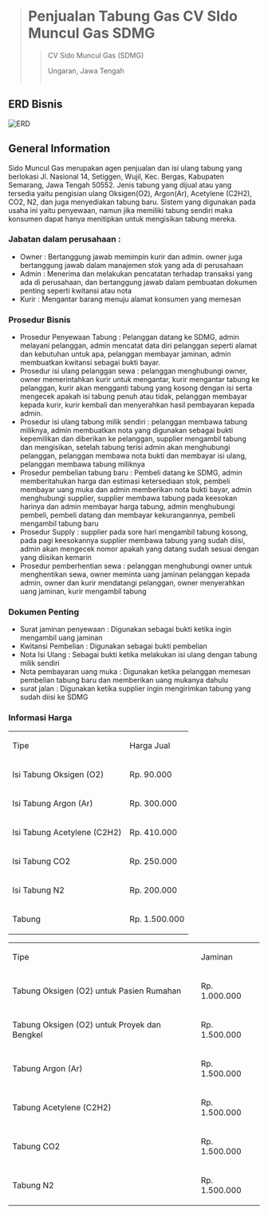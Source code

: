 ># Penjualan Tabung Gas CV SIdo Muncul Gas SDMG
>>
>>CV Sido Muncul Gas (SDMG)
>>
>>Ungaran, Jawa Tengah
<br></br>

## ERD Bisnis
![ERD](https://github.com/user-attachments/assets/4205ef00-889f-473c-846b-c015146319a1)


## General Information
Sido Muncul Gas merupakan agen penjualan dan isi ulang tabung yang berlokasi Jl. Nasional 14, Setiggen, Wujil, Kec. Bergas, Kabupaten Semarang, Jawa Tengah 50552. Jenis tabung yang dijual atau yang tersedia yaitu pengisian ulang Oksigen(O2), Argon(Ar), Acetylene (C2H2), CO2, N2, dan juga menyediakan tabung baru. Sistem yang digunakan pada usaha ini yaitu penyewaan, namun jika memiliki tabung sendiri maka konsumen dapat hanya menitipkan untuk mengisikan tabung mereka.

### Jabatan dalam perusahaan : 
- Owner : Bertanggung jawab memimpin kurir dan admin. owner juga bertanggung jawab dalam manajemen stok yang ada di perusahaan
- Admin : Menerima dan melakukan pencatatan terhadap transaksi yang ada di perusahaan, dan bertanggung jawab dalam pembuatan dokumen penting seperti kwitansi atau nota
- Kurir : Mengantar barang menuju alamat konsumen yang memesan

### Prosedur Bisnis 
- Prosedur Penyewaan Tabung : Pelanggan datang ke SDMG, admin melayani pelanggan, admin mencatat data diri pelanggan seperti alamat dan kebutuhan untuk apa, pelanggan membayar jaminan, admin membuatkan kwitansi sebagai bukti bayar.
- Prosedur isi ulang pelanggan sewa : pelanggan menghubungi owner, owner memerintahkan kurir untuk mengantar, kurir mengantar tabung ke pelanggan, kurir akan mengganti tabung yang kosong dengan isi serta mengecek apakah isi tabung penuh atau tidak, pelanggan membayar kepada kurir, kurir kembali dan menyerahkan hasil pembayaran kepada admin.
- Prosedur isi ulang tabung milik sendiri : pelanggan membawa tabung miliknya, admin membuatkan nota yang digunakan sebagai bukti kepemilikan dan diberikan ke pelanggan, supplier mengambil tabung dan mengisikan, setelah tabung terisi admin akan menghubungi pelanggan, pelanggan membawa nota bukti dan membayar isi ulang, pelanggan membawa tabung miliknya
- Prosedur pembelian tabung baru : Pembeli datang ke SDMG, admin memberitahukan harga dan estimasi ketersediaan stok, pembeli membayar uang muka dan admin memberikan nota bukti bayar, admin menghubungi supplier, supplier membawa tabung pada keesokan harinya dan admin membayar harga tabung, admin menghubungi pembeli, pembeli datang dan membayar kekurangannya, pembeli mengambil tabung baru
- Prosedur Supply : supplier pada sore hari mengambil tabung kosong, pada pagi  keesokannya supplier membawa tabung yang sudah diisi, admin akan mengecek nomor apakah yang datang sudah sesuai dengan yang diisikan kemarin
- Prosedur pemberhentian sewa : pelanggan menghubungi owner untuk menghentikan sewa, owner meminta uang jaminan pelanggan kepada admin, owner dan kurir mendatangi pelanggan, owner menyerahkan uang jaminan, kurir mengambil tabung
  
### Dokumen Penting
- Surat jaminan penyewaan : Digunakan sebagai bukti ketika ingin mengambil uang jaminan
- Kwitansi Pembelian : Digunakan sebagai bukti pembelian
- Nota Isi Ulang : Sebagai bukti ketika melakukan isi ulang dengan tabung milik sendiri
- Nota pembayaran uang muka : Digunakan ketika pelanggan memesan pembelian tabung baru dan memberikan uang mukanya dahulu
- surat jalan : Digunakan ketika supplier ingin mengirimkan tabung yang sudah diisi ke SDMG

  
### Informasi Harga
<table>
  <tr>
    <td><p> Tipe</p></td>
    <td><p> Harga Jual</p></td>
  </tr>
   <tr>
    <td><p> Isi Tabung Oksigen (O2)</p></td>
    <td><p> Rp. 90.000</p></td>
  </tr>
   <tr>
    <td><p> Isi Tabung Argon (Ar)</p></td>
    <td><p> Rp. 300.000</p></td>
  </tr>
   <tr>
    <td><p> Isi Tabung Acetylene (C2H2)</p></td>
    <td><p> Rp. 410.000</p></td>
  </tr>
   <tr>
    <td><p> Isi Tabung CO2</p></td>
    <td><p> Rp. 250.000</p></td>
  </tr>
   <tr>
    <td><p> Isi Tabung N2</p></td>
    <td><p> Rp. 200.000</p></td>
  </tr>
   <tr>
    <td><p> Tabung</p></td>
    <td><p> Rp. 1.500.000</p></td>
  </tr>
  
</table>

<table>
  <tr>
    <td><p> Tipe</p></td>
    <td><p> Jaminan</p></td>
  </tr>
   <tr>
    <td><p> Tabung Oksigen (O2) untuk Pasien Rumahan</p></td>
    <td><p> Rp. 1.000.000</p></td>
  </tr>
   <tr>
    <td><p> Tabung Oksigen (O2) untuk Proyek dan Bengkel</p></td>
    <td><p> Rp. 1.500.000</p></td>
  </tr>
   <tr>
    <td><p> Tabung Argon (Ar)</p></td>
    <td><p> Rp. 1.500.000</p></td>
  </tr>
   <tr>
    <td><p> Tabung Acetylene (C2H2)</p></td>
    <td><p> Rp. 1.500.000</p></td>
  </tr>
   <tr>
    <td><p> Tabung CO2</p></td>
    <td><p> Rp. 1.500.000</p></td>
  </tr>
   <tr>
    <td><p> Tabung N2</p></td>
    <td><p> Rp. 1.500.000</p></td>
  </tr>
  
</table>
